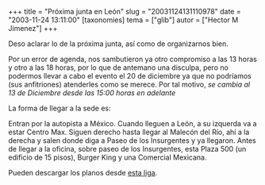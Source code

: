 +++
title = "Próxima junta en León"
slug = "20031124131110978"
date = "2003-11-24 13:11:00"
[taxonomies]
tema = ["glib"]
autor = ["Hector M Jimenez"]
+++

Deso aclarar lo de la próxima junta, así como de organizarnos bien.

Por un error de agenda, nos sambutieron ya otro compromiso a las 13
horas y otro a las 18 horas, por lo que de antemano una disculpa, pero
no podermos llevar a cabo el evento el 20 de diciembre ya que no
podríamos (sus anfitriones) atenderles como se merece. Por tal motivo,
*se cambia al 13 de Diciembre desde las 15:00 horas en adelante*

La forma de llegar a la sede es:

<!-- more -->
Entran por la autopista a México. Cuando lleguen a León, a su izquerda
va a estar Centro Max. Siguen derecho hasta llegar al Malecón del Río,
ahí a la derecha y salen donde diga a Paseo de los Insurgentes y ya
llegaron. Antes de llegar a la oficina, sobre paseo de los Insurgentes,
esta Plaza 500 (un edificio de 15 pisos), Burger King y una Comercial
Mexicana.

Pueden descargar los planos desde [esta
liga](http://mx.geocities.com/jacoblinux/datos/planos.zip).

